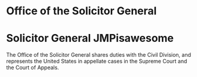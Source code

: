 # Office of the Solicitor General
# Solicitor General JMPisawesome
The Office of the Solicitor General shares duties with the Civil Division, and represents the United States in appellate cases in the Supreme Court and the Court of Appeals. 

